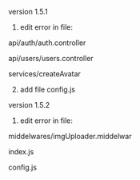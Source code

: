 version 1.5.1

1. edit error in file:

api/auth/auth.controller

api/users/users.controller

services/createAvatar

2. add file config.js

version 1.5.2

1. edit error in file:

middelwares/imgUploader.middelwar

index.js

config.js
